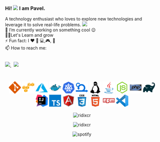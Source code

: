 ### Hi! <a href="#"><img src="https://media.giphy.com/media/hvRJCLFzcasrR4ia7z/giphy.gif" width="25px"></a> I am Pavel.

A technology enthusiast who loves to explore new technologies and leverage it to solve real-life problems. <a href="#"><img src="https://media.giphy.com/media/Kfl09udXYhbjajJwEt/giphy.gif" width="30"></a>
<br />
 🔭 I’m currently working on something cool :wink: <br />
 👨‍💻Let's Learn and grow <br /> 
 ⚡ Fun fact: I :heart:  :dash: :computer:,:video_game:, :turtle:<br /> 
 📫 How to reach me: <br />
 <br />
 <p>
  <a href="https://www.linkedin.com/in/ridixcr/">
    <img src="https://img.shields.io/badge/_-ridixcr-blue?style=flat&logo=linkedin">
  </a> &nbsp; 
  <a href="https://twitter.com/ridixcr">
    <img src="https://img.shields.io/badge/_-ridixcr-blue?style=flat&logo=twitter">
  </a> 
</p>

 <br />
<p align="center">
<img src="https://raw.githubusercontent.com/ridixcr/ridixcr/master/resources/icons/git.svg" alt="" width="40" height="40"/>
<img src="https://raw.githubusercontent.com/ridixcr/ridixcr/master/resources/icons/amazonwebservices-original.svg" alt="" width="40" height="40"/>
<img src="https://raw.githubusercontent.com/ridixcr/ridixcr/master/resources/icons/azure-offical.svg" alt="" width="40" height="40"/>
<img src="https://raw.githubusercontent.com/ridixcr/ridixcr/master/resources/icons/docker-original.svg" alt="" width="40" height="40"/>
<img src="https://raw.githubusercontent.com/ridixcr/ridixcr/master/resources/icons/kubernetes.svg" alt="" width="40" height="40"/>
<img src="https://raw.githubusercontent.com/ridixcr/ridixcr/master/resources/icons/agile.png" alt="" width="40" height="40"/>
<img src="https://raw.githubusercontent.com/ridixcr/ridixcr/master/resources/icons/linux-plain.svg" alt="" width="40" height="40"/>
<img src="https://raw.githubusercontent.com/ridixcr/ridixcr/master/resources/icons/java-original.svg" alt="" width="40" height="40"/>
<img src="https://raw.githubusercontent.com/ridixcr/ridixcr/master/resources/icons/nodejs-original.svg" alt="" width="40" height="40"/>
<img src="https://raw.githubusercontent.com/ridixcr/ridixcr/master/resources/icons/php-original.svg" alt="" width="40" height="40"/>
<img src="https://raw.githubusercontent.com/ridixcr/ridixcr/master/resources/icons/gradle-plain.svg" alt="" width="40" height="40"/>
<img src="https://raw.githubusercontent.com/ridixcr/ridixcr/master/resources/icons/IntelliJ_IDEA_Logo.svg" alt="" width="40" height="40"/>
<img src="https://raw.githubusercontent.com/ridixcr/ridixcr/master/resources/icons/typescript-original.svg" alt="" width="40" height="40"/>
<img src="https://raw.githubusercontent.com/ridixcr/ridixcr/master/resources/icons/angularjs-original.svg" alt="" width="40" height="40"/>
<img src="https://raw.githubusercontent.com/ridixcr/ridixcr/master/resources/icons/css3-original-wordmark.svg" alt="" width="40" height="40"/>
<img src="https://raw.githubusercontent.com/ridixcr/ridixcr/master/resources/icons/html5-original-wordmark.svg" alt="" width="40" height="40"/>
<img src="https://raw.githubusercontent.com/ridixcr/ridixcr/master/resources/icons/npm-original-wordmark.svg" alt="" width="40" height="40"/>
<img src="https://raw.githubusercontent.com/ridixcr/ridixcr/master/resources/icons/vscode.svg" alt="" width="40" height="40"/>
 </p>
<div align="center">
<img align="center" src="https://github-readme-stats.vercel.app/api?username=ridixcr&show_icons=true&hide_title=true&hide_border=true&count_private=true&hide=contribs" alt="ridixcr" />
</div>
<p align="center"> <img src="https://komarev.com/ghpvc/?username=ridixcr" alt="ridixcr"/></p>
<p align="center">
<img alt="spotify" width="235px" src="https://spotify-github-profile.vercel.app/api/view?uid=2144hyisuqhgpjtjhtzu3iyva&cover_image=true&theme=novatorem" />
</p>
